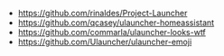 - https://github.com/rinaldes/Project-Launcher
- https://github.com/qcasey/ulauncher-homeassistant
- https://github.com/commarla/ulauncher-looks-wtf
- https://github.com/Ulauncher/ulauncher-emoji
